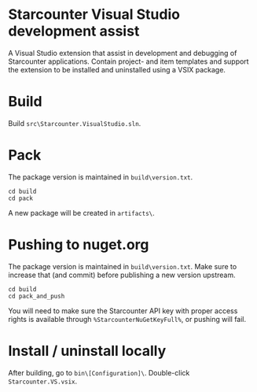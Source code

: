 # Starcounter Visual Studio development assist

A Visual Studio extension that assist in development and debugging of Starcounter applications. Contain project- and item templates and support the extension to be installed and uninstalled using a VSIX package.

# Build
Build `src\Starcounter.VisualStudio.sln`.

# Pack
The package version is maintained in `build\version.txt`.

```
cd build
cd pack
```

A new package will be created in `artifacts\`.

# Pushing to nuget.org
The package version is maintained in `build\version.txt`. Make sure to increase that (and commit) before publishing a new version upstream.

```
cd build
cd pack_and_push
```

You will need to make sure the Starcounter API key with proper access rights is available through `%StarcounterNuGetKeyFull%`, or pushing will fail.

# Install / uninstall locally
After building, go to `bin\[Configuration]\`. Double-click `Starcounter.VS.vsix`.